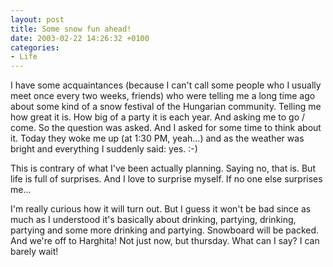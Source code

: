 ```yaml
---
layout: post
title: Some snow fun ahead!
date: 2003-02-22 14:26:32 +0100
categories:
- Life
---
```

I have some acquaintances (because I can't call some people who I usually meet once every two weeks, friends) who were telling me a long time ago about some kind of a snow festival of the Hungarian community. Telling me how great it is. How big of a party it is each year. And asking me to go / come. So the question was asked. And I asked for some time to think about it. Today they woke me up (at 1:30 PM, yeah...) and as the weather was bright and everything I suddenly said: yes. :-)

This is contrary of what I've been actually planning. Saying no, that is. But life is full of surprises. And I love to surprise myself. If no one else surprises me...

I'm really curious how it will turn out. But I guess it won't be bad since as much as I understood it's basically about drinking, partying, drinking, partying and some more drinking and partying. Snowboard will be packed. And we're off to Harghita! Not just now, but thursday. What can I say? I can barely wait!

